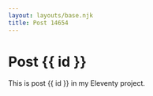 ```yaml
---
layout: layouts/base.njk
title: Post 14654
---
```


# Post {{ id }}

This is post {{ id }} in my Eleventy project.
